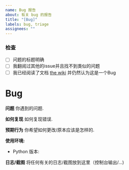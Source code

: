 ```yaml
---
name: Bug 报告
about: 有关 bug 的报告
title: "[Bug]"
labels: bug, triage
assignees: ""
---
```


### 检查

* [ ] 问题的标题明确
* [ ] 我翻阅过其他的issue并且找不到类似的问题
* [ ] 我已经阅读了文档 [the wiki](https://github.com/RF-Tar-Railt/Cesloi/wiki/Alconna-Introduction) 并仍然认为这是一个Bug

# Bug

**问题**
你遇到的问题.

**如何复现**
如何复现错误.

**预期行为**
你希望如何更改/原本应该是怎样的.

**使用环境:**
- Python 版本:

**日志/截图**
将任何有关的日志/截图放到这里（控制台输出/...)
